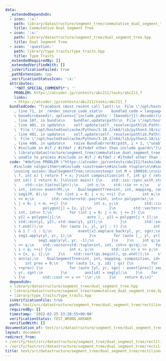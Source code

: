 ```yaml
---
data:
  _extendedDependsOn:
  - icon: ':x:'
    path: library/datastructure/segment_tree/commutative_dual_segment_tree.hpp
    title: Commutative Dual Segment Tree
  - icon: ':x:'
    path: library/datastructure/segment_tree/dual_segment_tree.hpp
    title: Dual Segment Tree
  - icon: ':question:'
    path: library/type_traits/type_traits.hpp
    title: Type Traits
  _extendedRequiredBy: []
  _extendedVerifiedWith: []
  _isVerificationFailed: true
  _pathExtension: cpp
  _verificationStatusIcon: ':x:'
  attributes:
    '*NOT_SPECIAL_COMMENTS*': ''
    PROBLEM: https://atcoder.jp/contests/abc211/tasks/abc211_f
    links:
    - https://atcoder.jp/contests/abc211/tasks/abc211_f
  bundledCode: "Traceback (most recent call last):\n  File \"/opt/hostedtoolcache/Python/3.10.2/x64/lib/python3.10/site-packages/onlinejudge_verify/documentation/build.py\"\
    , line 71, in _render_source_code_stat\n    bundled_code = language.bundle(stat.path,\
    \ basedir=basedir, options={'include_paths': [basedir]}).decode()\n  File \"/opt/hostedtoolcache/Python/3.10.2/x64/lib/python3.10/site-packages/onlinejudge_verify/languages/cplusplus.py\"\
    , line 187, in bundle\n    bundler.update(path)\n  File \"/opt/hostedtoolcache/Python/3.10.2/x64/lib/python3.10/site-packages/onlinejudge_verify/languages/cplusplus_bundle.py\"\
    , line 401, in update\n    self.update(self._resolve(pathlib.Path(included), included_from=path))\n\
    \  File \"/opt/hostedtoolcache/Python/3.10.2/x64/lib/python3.10/site-packages/onlinejudge_verify/languages/cplusplus_bundle.py\"\
    , line 401, in update\n    self.update(self._resolve(pathlib.Path(included), included_from=path))\n\
    \  File \"/opt/hostedtoolcache/Python/3.10.2/x64/lib/python3.10/site-packages/onlinejudge_verify/languages/cplusplus_bundle.py\"\
    , line 400, in update\n    raise BundleErrorAt(path, i + 1, \"unable to process\
    \ #include in #if / #ifdef / #ifndef other than include guards\")\nonlinejudge_verify.languages.cplusplus_bundle.BundleErrorAt:\
    \ library/datastructure/segment_tree/commutative_dual_segment_tree.hpp: line 6:\
    \ unable to process #include in #if / #ifdef / #ifndef other than include guards\n"
  code: "#define PROBLEM \"https://atcoder.jp/contests/abc211/tasks/abc211_f\"\n\n\
    #include <algorithm>\n#include <iostream>\n#include <tuple>\n\n#include \"library/datastructure/segment_tree/dual_segment_tree.hpp\"\
    \nusing suisen::DualSegmentTree;\n\nconstexpr int M = 100010;\n\nint mapping(int\
    \ f, int x) { return f + x; }\nint composition(int f, int g) { return f + g; }\n\
    int id() { return 0; }\n\nint main() {\n    std::ios::sync_with_stdio(false);\n\
    \    std::cin.tie(nullptr);\n    int n;\n    std::cin >> n;\n    std::vector<std::vector<std::tuple<int,\
    \ int, int>>> event(M);\n    DualSegmentTree<int, int, mapping, composition, id>\
    \ seg1(M, 0);\n    for (int i = 0; i < n; ++i) {\n        int m;\n        std::cin\
    \ >> m;\n        std::vector<std::pair<int, int>> polygon(m);\n        for (int\
    \ j = 0; j < m; ++j) {\n            int x, y;\n            std::cin >> x >> y;\n\
    \            polygon[j] = {x, y};\n        }\n        std::vector<std::tuple<int,\
    \ int, int>> t;\n        for (int j = 0; j < m; j += 2) {\n            auto [x,\
    \ y1] = polygon[j];\n            auto [_, y2] = polygon[j + 1];\n            t.emplace_back(x,\
    \ std::min(y1, y2), std::max(y1, y2));\n        }\n        std::sort(t.begin(),\
    \ t.end());\n        for (auto [x, yl, yr] : t) {\n            int sgn = seg1[yl]\
    \ & 1 ? -1 : 1;\n            event[x].emplace_back(yl, yr, sgn);\n           \
    \ seg1.apply(yl, yr, 1);\n        }\n        for (auto [_, yl, yr] : t) {\n  \
    \          seg1.apply(yl, yr, -1);\n        }\n    }\n    int q;\n    std::cin\
    \ >> q;\n    std::vector<std::tuple<int, int, int>> qs(q);\n    for (int i = 0;\
    \ i < q; ++i) {\n        int x, y;\n        std::cin >> x >> y;\n        qs[i]\
    \ = {x, y, i};\n    }\n    std::sort(qs.begin(), qs.end());\n    std::vector<int>\
    \ ans(q);\n    DualSegmentTree<int, int, mapping, composition, id> seg(M, 0);\n\
    \    int prev = 0;\n    for (auto [x, y, id] : qs) {\n        for (; prev <= x;\
    \ ++prev) {\n            for (auto [yl, yr, sgn] : event[prev]) seg.apply(yl,\
    \ yr, sgn);\n        }\n        ans[id] = seg[y];\n    }\n    for (auto v : ans)\
    \ {\n        std::cout << v << '\\n';\n    }\n    return 0;\n}"
  dependsOn:
  - library/datastructure/segment_tree/dual_segment_tree.hpp
  - library/datastructure/segment_tree/commutative_dual_segment_tree.hpp
  - library/type_traits/type_traits.hpp
  isVerificationFile: true
  path: test/src/datastructure/segment_tree/dual_segment_tree/rectilinear_polygons.test.cpp
  requiredBy: []
  timestamp: '2022-02-25 23:20:55+09:00'
  verificationStatus: TEST_WRONG_ANSWER
  verifiedWith: []
documentation_of: test/src/datastructure/segment_tree/dual_segment_tree/rectilinear_polygons.test.cpp
layout: document
redirect_from:
- /verify/test/src/datastructure/segment_tree/dual_segment_tree/rectilinear_polygons.test.cpp
- /verify/test/src/datastructure/segment_tree/dual_segment_tree/rectilinear_polygons.test.cpp.html
title: test/src/datastructure/segment_tree/dual_segment_tree/rectilinear_polygons.test.cpp
---
```

